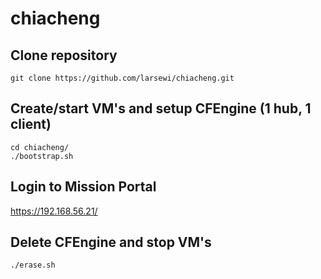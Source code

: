 # chiacheng

## Clone repository
```
git clone https://github.com/larsewi/chiacheng.git
```

## Create/start VM's and setup CFEngine (1 hub, 1 client)
```
cd chiacheng/
./bootstrap.sh
```

## Login to Mission Portal
https://192.168.56.21/

## Delete CFEngine and stop VM's
```
./erase.sh
```
